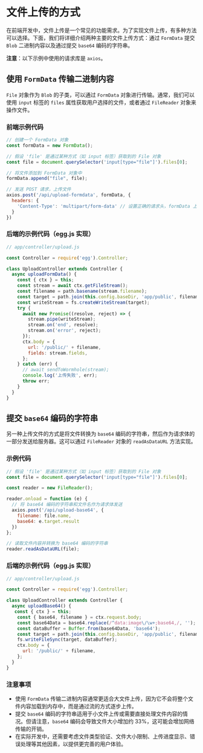 # 文件上传的方式

在前端开发中，文件上传是一个常见的功能需求。为了实现文件上传，有多种方法可以选择。下面，我们将详细介绍两种主要的文件上传方式：通过 `FormData` 提交 `Blob` 二进制内容以及通过提交 `base64` 编码的字符串。

**注意**：以下示例中使用的请求库是 `axios`。

## 使用 `FormData` 传输二进制内容

`File` 对象作为 `Blob` 的子类，可以通过 `FormData` 对象进行传输。通常，我们可以使用 `input` 标签的 `files` 属性获取用户选择的文件，或者通过 `FileReader` 对象来操作文件。

### 前端示例代码

```javascript
// 创建一个 FormData 对象
const formData = new FormData();

// 假设 'file' 是通过某种方式（如 input 标签）获取到的 File 对象
const file = document.querySelector('input[type="file"]').files[0];

// 将文件添加到 FormData 对象中
formData.append("file", file);

// 发送 POST 请求，上传文件
axios.post('/api/upload-formdata', formData, {
  headers: {
    'Content-Type': 'multipart/form-data' // 设置正确的请求头，formData 上传时 axios 会自动添加该请求头
  }
})
```

### 后端的示例代码（egg.js 实现）

```javascript
// app/controller/upload.js

const Controller = require('egg').Controller;

class UploadController extends Controller {
  async uploadFormData() {
    const { ctx } = this;
    const stream = await ctx.getFileStream();
    const filename = path.basename(stream.filename);
    const target = path.join(this.config.baseDir, 'app/public', filename);
    const writeStream = fs.createWriteStream(target);
    try {
      await new Promise((resolve, reject) => {
        stream.pipe(writeStream);
        stream.on('end', resolve);
        stream.on('error', reject);
      });
      ctx.body = {
        url: '/public/' + filename,
        fields: stream.fields,
      };
    } catch (err) {
      // await sendToWormhole(stream);
      console.log('上传失败', err);
      throw err;
    }
  }
}
```

## 提交 `base64` 编码的字符串

另一种上传文件的方式是将文件转换为 `base64` 编码的字符串，然后作为请求体的一部分发送给服务器。这可以通过 `FileReader` 对象的 `readAsDataURL` 方法实现。

### 示例代码

```javascript
// 假设 'file' 是通过某种方式（如 input 标签）获取到的 File 对象
const file = document.querySelector('input[type="file"]').files[0];

const reader = new FileReader();

reader.onload = function (e) {
  // 将 base64 编码的字符串和文件名作为请求体发送
  axios.post('/api/upload-base64', {
    filename: file.name,
    base64: e.target.result
  })
};

// 读取文件内容并转换为 base64 编码的字符串
reader.readAsDataURL(file);
```

### 后端的示例代码（egg.js 实现）

```javascript
// app/controller/upload.js

const Controller = require('egg').Controller;

class UploadController extends Controller {
  async uploadBase64() {
   const { ctx } = this;
    const { base64, filename } = ctx.request.body;
    const base64Data = base64.replace(/^data:image\/\w+;base64,/, '');
    const dataBuffer = Buffer.from(base64Data, 'base64');
    const target = path.join(this.config.baseDir, 'app/public', filename);
    fs.writeFileSync(target, dataBuffer);
    ctx.body = {
      url: '/public/' + filename,
    };
  }
}
```

### 注意事项

- 使用 `FormData` 传输二进制内容通常更适合大文件上传，因为它不会将整个文件内容加载到内存中，而是通过流的方式逐步上传。
- 提交 `base64` 编码的字符串适用于小文件上传或需要直接处理文件内容的情况。但请注意，`base64` 编码会导致文件大小增加约 33%，这可能会增加网络传输的开销。
- 在实际开发中，还需要考虑文件类型验证、文件大小限制、上传进度显示、错误处理等其他因素，以提供更完善的用户体验。